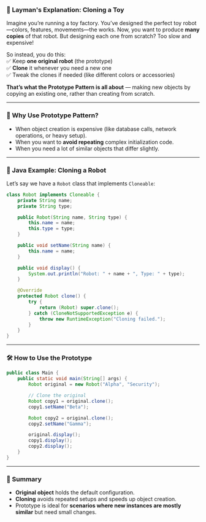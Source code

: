
### 🧬 Layman's Explanation: Cloning a Toy

Imagine you’re running a toy factory. You’ve designed the perfect toy robot—colors, features, movements—the works. Now, you want to produce **many copies** of that robot. But designing each one from scratch? Too slow and expensive!

So instead, you do this:  
✅ Keep **one original robot** (the prototype)  
✅ **Clone** it whenever you need a new one  
✅ Tweak the clones if needed (like different colors or accessories)

**That’s what the Prototype Pattern is all about** — making new objects by copying an existing one, rather than creating from scratch.

---

### 🤖 Why Use Prototype Pattern?

- When object creation is expensive (like database calls, network operations, or heavy setup).
- When you want to **avoid repeating** complex initialization code.
- When you need a lot of similar objects that differ slightly.

---

### 🧪 Java Example: Cloning a Robot

Let’s say we have a `Robot` class that implements `Cloneable`:

```java
class Robot implements Cloneable {
    private String name;
    private String type;

    public Robot(String name, String type) {
        this.name = name;
        this.type = type;
    }

    public void setName(String name) {
        this.name = name;
    }

    public void display() {
        System.out.println("Robot: " + name + ", Type: " + type);
    }

    @Override
    protected Robot clone() {
        try {
            return (Robot) super.clone();
        } catch (CloneNotSupportedException e) {
            throw new RuntimeException("Cloning failed.");
        }
    }
}
```

---

### 🛠️ How to Use the Prototype

```java
public class Main {
    public static void main(String[] args) {
        Robot original = new Robot("Alpha", "Security");

        // Clone the original
        Robot copy1 = original.clone();
        copy1.setName("Beta");

        Robot copy2 = original.clone();
        copy2.setName("Gamma");

        original.display();
        copy1.display();
        copy2.display();
    }
}
```

---

### 🔄 Summary

- **Original object** holds the default configuration.
- **Cloning** avoids repeated setups and speeds up object creation.
- Prototype is ideal for **scenarios where new instances are mostly similar** but need small changes.
